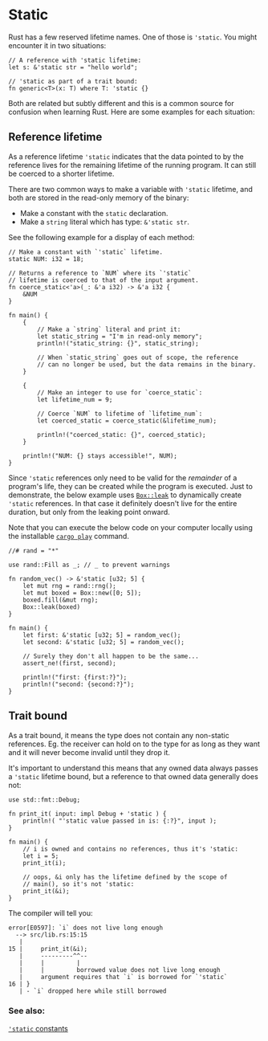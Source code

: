 # Static

Rust has a few reserved lifetime names. One of those is `'static`. You
might encounter it in two situations:

```rust, ignore
// A reference with 'static lifetime:
let s: &'static str = "hello world";

// 'static as part of a trait bound:
fn generic<T>(x: T) where T: 'static {}
```

Both are related but subtly different and this is a common source for
confusion when learning Rust. Here are some examples for each situation:

## Reference lifetime

As a reference lifetime `'static` indicates that the data pointed to by
the reference lives for the remaining lifetime of the running program.
It can still be coerced to a shorter lifetime.

There are two common ways to make a variable with `'static` lifetime, and both
are stored in the read-only memory of the binary:

* Make a constant with the `static` declaration.
* Make a `string` literal which has type: `&'static str`.

See the following example for a display of each method:

```rust,editable
// Make a constant with `'static` lifetime.
static NUM: i32 = 18;

// Returns a reference to `NUM` where its `'static`
// lifetime is coerced to that of the input argument.
fn coerce_static<'a>(_: &'a i32) -> &'a i32 {
    &NUM
}

fn main() {
    {
        // Make a `string` literal and print it:
        let static_string = "I'm in read-only memory";
        println!("static_string: {}", static_string);

        // When `static_string` goes out of scope, the reference
        // can no longer be used, but the data remains in the binary.
    }

    {
        // Make an integer to use for `coerce_static`:
        let lifetime_num = 9;

        // Coerce `NUM` to lifetime of `lifetime_num`:
        let coerced_static = coerce_static(&lifetime_num);

        println!("coerced_static: {}", coerced_static);
    }

    println!("NUM: {} stays accessible!", NUM);
}
```

Since `'static` references only need to be valid for the _remainder_ of
a program's life, they can be created while the program is executed. Just to
demonstrate, the below example uses
[`Box::leak`](https://doc.rust-lang.org/std/boxed/struct.Box.html#method.leak)
to dynamically create `'static` references. In that case it definitely doesn't
live for the entire duration, but only from the leaking point onward.

Note that you can execute the below code on your computer locally using the
installable [`cargo play`](https://crates.io/crates/cargo-play) command.

```rust,editable,compile_fail
//# rand = "*"

use rand::Fill as _; // _ to prevent warnings

fn random_vec() -> &'static [u32; 5] {
    let mut rng = rand::rng();
    let mut boxed = Box::new([0; 5]);
    boxed.fill(&mut rng);
    Box::leak(boxed)
}

fn main() {
    let first: &'static [u32; 5] = random_vec();
    let second: &'static [u32; 5] = random_vec();
    
    // Surely they don't all happen to be the same...
    assert_ne!(first, second);
    
    println!("first: {first:?}");
    println!("second: {second:?}");
}
```

## Trait bound

As a trait bound, it means the type does not contain any non-static
references. Eg. the receiver can hold on to the type for as long as
they want and it will never become invalid until they drop it.

It's important to understand this means that any owned data always passes
a `'static` lifetime bound, but a reference to that owned data generally
does not:

```rust,editable,compile_fail
use std::fmt::Debug;

fn print_it( input: impl Debug + 'static ) {
    println!( "'static value passed in is: {:?}", input );
}

fn main() {
    // i is owned and contains no references, thus it's 'static:
    let i = 5;
    print_it(i);

    // oops, &i only has the lifetime defined by the scope of
    // main(), so it's not 'static:
    print_it(&i);
}
```

The compiler will tell you:

```ignore
error[E0597]: `i` does not live long enough
  --> src/lib.rs:15:15
   |
15 |     print_it(&i);
   |     ---------^^--
   |     |         |
   |     |         borrowed value does not live long enough
   |     argument requires that `i` is borrowed for `'static`
16 | }
   | - `i` dropped here while still borrowed
```

### See also:

[`'static` constants][static_const]

[static_const]: ../../custom_types/constants.md
